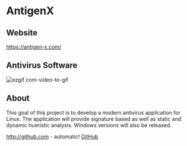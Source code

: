 # AntigenX  

## Website  
https://antigen-x.com/  

## Antivirus Software  
![ezgif com-video-to-gif](https://user-images.githubusercontent.com/22214754/104202140-627b6b00-53df-11eb-9b6c-9cb087ab6daa.gif)  

## About  
This goal of this project is to develop a modern antivirus application for Linux. The application will provide signature based as well as static and dynamic hueristic analysis.  Windows versions will also be released. 


http://github.com - automatic!
[GitHub](http://github.com)

